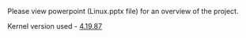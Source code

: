 Please view powerpoint (Linux.pptx file) for an overview of the project.

Kernel version used - <a href="https://cdn.kernel.org/pub/linux/kernel/v4.x/linux-4.19.87.tar.xz">4.19.87</a>
